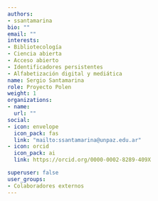 ```yaml
---
authors:
- ssantamarina
bio: ""
email: ""
interests:
- Bibliotecología
- Ciencia abierta
- Acceso abierto
- Identificadores persistentes
- Alfabetización digital y mediática
name: Sergio Santamarina
role: Proyecto Polen
weight: 1
organizations:
- name: 
  url: ""
social:
- icon: envelope
  icon_pack: fas
  link: "mailto:ssantamarina@unpaz.edu.ar"
- icon: orcid
  icon_pack: ai
  link: https://orcid.org/0000-0002-8289-409X

superuser: false
user_groups:
- Colaboradores externos
---
```

